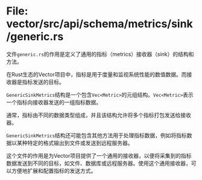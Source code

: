 # File: vector/src/api/schema/metrics/sink/generic.rs

文件`generic.rs`的作用是定义了通用的指标（metrics）接收器（sink）的结构和方法。

在Rust生态的Vector项目中，指标是用于度量和监视系统性能的数值数据。而接收器是指标发送的目标。

`GenericSinkMetrics`结构是一个包含`Vec<Metric>`的元组结构。`Vec<Metric>`表示一个指标向接收器发送的一组指标数据。

通常，指标由不同的数据类型组成，并且该结构允许将多个指标打包发送给接收器。

`GenericSinkMetrics`结构还可能包含其他方法用于处理指标数据，例如将指标数据以某种特定的格式输出到文件或发送到远程服务器。

这个文件的作用是为Vector项目提供了一个通用的接收器，以便将采集到的指标数据发送到不同的目标，如文件、数据库或远程服务器。使用这个通用接收器，可以方便地扩展和配置指标的发送方式。

